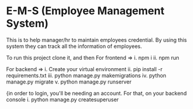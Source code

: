 # E-M-S (Employee Management System)
This is to help manager/hr to maintain employees credential. By using this system they can track all the information of employees.

To run this project clone it, and then
For frontend =>
i. npm i
ii. npm run 

For backend => 
i. Create your virtual environment
ii. pip install -r requirements.txt
iii. python manage.py makemigrations
iv. python manage.py migrate
v. python manage.py runserver 

{in order to login, you'll be needing an account. For that, on your backend console
i. python manage.py createsuperuser
